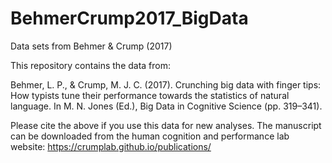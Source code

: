 # BehmerCrump2017_BigData
Data sets from Behmer &amp; Crump (2017)

This repository contains the data from:

Behmer, L. P., & Crump, M. J. C. (2017). Crunching big data with finger tips: How typists tune their performance towards the statistics of natural language. In M. N. Jones (Ed.), Big Data in Cognitive Science (pp. 319–341).

Please cite the above if you use this data for new analyses. The manuscript can be downloaded from the human cognition and performance lab website: https://crumplab.github.io/publications/
